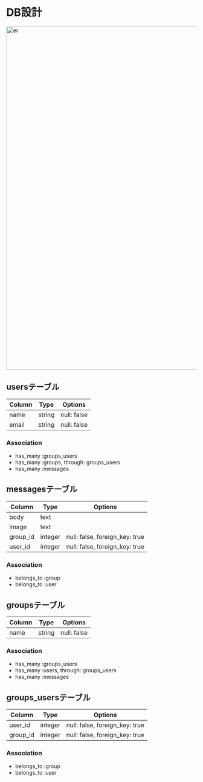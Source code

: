 # DB設計
<img width="906" alt="er" src="https://user-images.githubusercontent.com/59691815/77843162-684beb00-71d5-11ea-8e1e-cbdc4be081c8.png">

## usersテーブル
|Column|Type|Options|
|------|----|-------|
|name|string|null: false|
|email|string|null: false|
### Association
- has_many :groups_users
- has_many :groups, through: groups_users
- has_many :messages

## messagesテーブル
|Column|Type|Options|
|------|----|-------|
|body|text|
|image|text|
|group_id|integer|null: false, foreign_key: true|
|user_id|integer|null: false, foreign_key: true|
### Association
- belongs_to :group
- belongs_to :user

## groupsテーブル
|Column|Type|Options|
|------|----|-------|
|name|string|null: false|
### Association
- has_many :groups_users
- has_many :users, through: groups_users
- has_many :messages

## groups_usersテーブル
|Column|Type|Options|
|------|----|-------|
|user_id|integer|null: false, foreign_key: true|
|group_id|integer|null: false, foreign_key: true|
### Association
- belongs_to :group
- belongs_to :user
